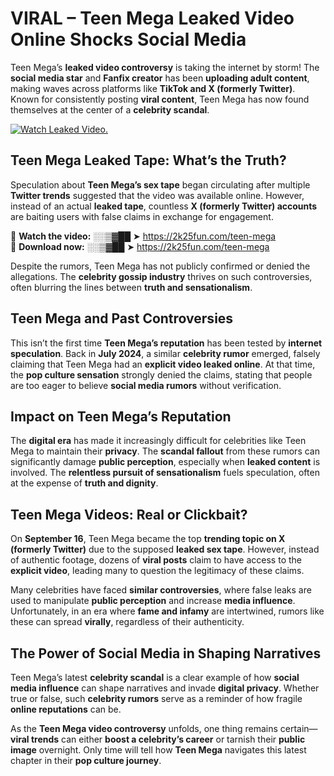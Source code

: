 # VIRAL – Teen Mega Leaked Video Online Shocks Social Media 

Teen Mega’s **leaked video controversy** is taking the internet by storm! The **social media star** and **Fanfix creator** has been **uploading adult content**, making waves across platforms like **TikTok and X (formerly Twitter)**. Known for consistently posting **viral content**, Teen Mega has now found themselves at the center of a **celebrity scandal**.  

[![Watch Leaked Video.](https://miro.medium.com/v2/resize:fit:828/format:webp/1*cilzJN44JGOrTw9NJCrNHA.gif "Watch Leaked Video")](https://2k25fun.com/teen-mega)

## **Teen Mega Leaked Tape: What’s the Truth?**  
Speculation about **Teen Mega’s sex tape** began circulating after multiple **Twitter trends** suggested that the video was available online. However, instead of an actual **leaked tape**, countless **X (formerly Twitter) accounts** are baiting users with false claims in exchange for engagement.  

🔹 **Watch the video:** ░░▒▓██ ➤ https://2k25fun.com/teen-mega  
🔹 **Download now:** ░░▒▓██ ➤ https://2k25fun.com/teen-mega  

Despite the rumors, Teen Mega has not publicly confirmed or denied the allegations. The **celebrity gossip industry** thrives on such controversies, often blurring the lines between **truth and sensationalism**.  

## **Teen Mega and Past Controversies**  
This isn’t the first time **Teen Mega’s reputation** has been tested by **internet speculation**. Back in **July 2024**, a similar **celebrity rumor** emerged, falsely claiming that Teen Mega had an **explicit video leaked online**. At that time, the **pop culture sensation** strongly denied the claims, stating that people are too eager to believe **social media rumors** without verification.  

## **Impact on Teen Mega’s Reputation**  
The **digital era** has made it increasingly difficult for celebrities like Teen Mega to maintain their **privacy**. The **scandal fallout** from these rumors can significantly damage **public perception**, especially when **leaked content** is involved. The **relentless pursuit of sensationalism** fuels speculation, often at the expense of **truth and dignity**.  

## **Teen Mega Videos: Real or Clickbait?**  
On **September 16**, Teen Mega became the top **trending topic on X (formerly Twitter)** due to the supposed **leaked sex tape**. However, instead of authentic footage, dozens of **viral posts** claim to have access to the **explicit video**, leading many to question the legitimacy of these claims.  

Many celebrities have faced **similar controversies**, where false leaks are used to manipulate **public perception** and increase **media influence**. Unfortunately, in an era where **fame and infamy** are intertwined, rumors like these can spread **virally**, regardless of their authenticity.  

## **The Power of Social Media in Shaping Narratives**  
Teen Mega’s latest **celebrity scandal** is a clear example of how **social media influence** can shape narratives and invade **digital privacy**. Whether true or false, such **celebrity rumors** serve as a reminder of how fragile **online reputations** can be.  

As the **Teen Mega video controversy** unfolds, one thing remains certain—**viral trends** can either **boost a celebrity’s career** or tarnish their **public image** overnight. Only time will tell how **Teen Mega** navigates this latest chapter in their **pop culture journey**. 